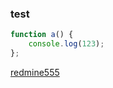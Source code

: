 ### test

```javascript
function a() {
	console.log(123);
};
```

[redmine555](file://192.168.0.250/09_TestCase/RedmineTestSample/SBGrid2.5/5451.html)